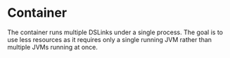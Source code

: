 # Container

The container runs multiple DSLinks under a single process. The goal is to use
less resources as it requires only a single running JVM rather than multiple
JVMs running at once.
